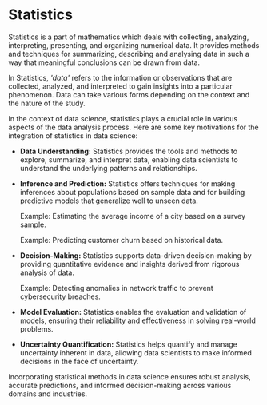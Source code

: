 # Statistics

Statistics is a part of mathematics which deals with collecting, analyzing, interpreting, presenting, and organizing numerical data. It provides methods and techniques for summarizing, describing and analysing data in such a way that meaningful conclusions can be drawn from data.

In Statistics, *'data'* refers to the information or observations that are collected, analyzed, and interpreted to gain insights into a particular phenomenon. Data can take various forms depending on the context and the nature of the study.

In the context of data science, statistics plays a crucial role in various aspects of the data analysis process. Here are some key motivations for the integration of statistics in data science:

- **Data Understanding:** Statistics provides the tools and methods to explore, summarize, and interpret data, enabling data scientists to understand the underlying patterns and relationships.

- **Inference and Prediction:** Statistics offers techniques for making inferences about populations based on sample data and for building predictive models that generalize well to unseen data.

  Example: Estimating the average income of a city based on a survey sample.

  Example: Predicting customer churn based on historical data.

- **Decision-Making:** Statistics supports data-driven decision-making by providing quantitative evidence and insights derived from rigorous analysis of data.

  Example: Detecting anomalies in network traffic to prevent cybersecurity breaches.

- **Model Evaluation:** Statistics enables the evaluation and validation of models, ensuring their reliability and effectiveness in solving real-world problems.

- **Uncertainty Quantification:** Statistics helps quantify and manage uncertainty inherent in data, allowing data scientists to make informed decisions in the face of uncertainty.

Incorporating statistical methods in data science ensures robust analysis, accurate predictions, and informed decision-making across various domains and industries.
